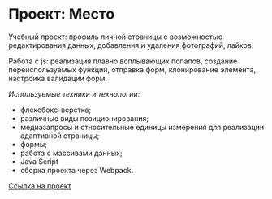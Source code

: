 # Проект: Место

Учебный проект: профиль личной страницы с возможностью редактирования данных, добавления и удаления фотографий, лайков.

Работа с js: реализация плавно всплывающих попапов, создание переиспользуемых функций, отправка форм, клонирование элемента, настройка валидации форм.

_Используемые техники и технологии:_

- флексбокс-верстка;
- различные виды позиционирования;
- медиазапросы и относительные единицы измерения для реализации адаптивной страницы;
- формы;
- работа с массивами данных;
- Java Script
- сборка проекта через Webpack.

[Ссылка на проект](https://irinavinit.github.io/mesto-project/index.html)

